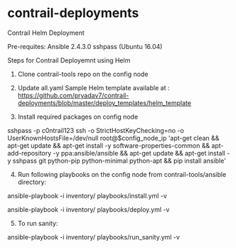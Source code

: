 # contrail-deployments


Contrail Helm Deployment

Pre-requites:
Ansible 2.4.3.0
sshpass (Ubuntu 16.04)

Steps for Contrail Deployemnt using Helm

1. Clone contrail-tools repo on the config node

2. Update all.yaml 
Sample Helm template available at : https://github.com/pryadav7/contrail-deployments/blob/master/deploy_templates/helm_template

3. Install required packages on config node 

sshpass -p c0ntrail123 ssh -o StrictHostKeyChecking=no -o UserKnownHostsFile=/dev/null root@$config_node_ip 'apt-get clean && apt-get update && apt-get install -y software-properties-common && apt-add-repository -y ppa:ansible/ansible && apt-get update && apt-get install -y sshpass git python-pip python-minimal python-apt && pip install ansible'

4. Run following playbooks on the config node from contrail-tools/ansible directory:

ansible-playbook -i inventory/ playbooks/install.yml -v

ansible-playbook -i inventory/ playbooks/deploy.yml -v

5. To run sanity:

ansible-playbook -i inventory/ playbooks/run_sanity.yml -v
